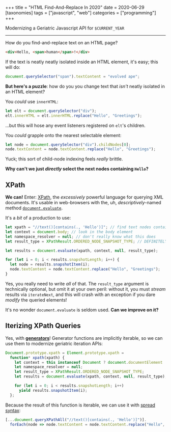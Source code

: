 +++
title = "HTML Find-And-Replace In 2020"
date = 2020-06-29
[taxonomies]
tags = ["javascript", "web"]
categories = ["programming"]
+++

Modernizing a Geriatric Javascript API for `$CURRENT_YEAR`

<!-- more -->
---

How do you find-and-replace text on an HTML page?
```html
<div>Hello, <span>human</span>!</div>
```
If the text is neatly neatly isolated inside an HTML element, it's easy; this will do:
```javascript
document.querySelector("span").textContent = "evolved ape";
```
**But here's a puzzle**: how do you you change text that *isn't* neatly isolated in an HTML element?

You *could* use `innerHTML`:
```javascript
let elt = document.querySelector("div");
elt.innerHTML = elt.innerHTML.replace("Hello", "Greetings");
```
...but this will hose any event listeners registered on `elt`'s children.


You *could* grapple onto the nearest selectable element:
```javascript
let node = document.querySelector("div").childNodes[0];
node.textContent = node.textContent.replace("Hello", "Greetings");
```
Yuck; this sort of child-node indexing feels *really* brittle.

**Why can't we just *directly* select the next nodes containing `Hello`?**

## XPath
**We can!** Enter: [XPath](https://en.wikipedia.org/wiki/XPath), the *excessively* powerful language for querying XML documents. It's usable in web-browsers with the, uh, *descriptively*-named method [`document.evaluate`](https://developer.mozilla.org/en-US/docs/Web/API/Document/evaluate).

It's a *bit* of a production to use:
```javascript
let xpath = "//text()[contains(., 'Hello')]"; // find text nodes containing 'Hello'
let context = document.body; // look in the body element
let namespace_resolver = null; // don't really know what this does
let result_type = XPathResult.ORDERED_NODE_SNAPSHOT_TYPE; // DEFINITELY MAKE SURE YOU USE THIS

let results = document.evaluate(xpath, context, null, result_type);

for (let i = 0; i < results.snapshotLength; i++) {
  let node = results.snapshotItem(i);
  node.textContent = node.textContent.replace("Hello", "Greetings");
}
```
Yes, you really need to write *all* of that. The `result_type` argument is technically optional, but omit it at your own peril: without it, you must *stream* results via `iterateNext`, and this will crash with an exception if you dare *modify* the queried elements!

It's no wonder `document.evaluate` is seldom used. **Can we improve on it?**

## Iterizing XPath Queries
Yes, with [**generators**](https://developer.mozilla.org/en-US/docs/Web/JavaScript/Guide/Iterators_and_Generators)! Generator functions are implicitly iterable, so we can use them to modernize geriatric iteration APIs:

```javascript
Document.prototype.xpath = Element.prototype.xpath =
  function* xpath(xpath) {
    let context = this instanceof Document ? document.documentElement : this;
    let namespace_resolver = null;
    let result_type = XPathResult.ORDERED_NODE_SNAPSHOT_TYPE;
    let results = document.evaluate(xpath, context, null, result_type);

    for (let i = 0; i < results.snapshotLength; i++)
      yield results.snapshotItem(i);
  };
```
Because the result of this function is iterable, we can use it with [spread syntax](https://developer.mozilla.org/en-US/docs/Web/JavaScript/Reference/Operators/Spread_syntax):
```javascript
[...document.queryXPathAll("//text()[contains(., 'Hello')]")].
  forEach(node => node.textContent = node.textContent.replace("Hello", "Greetings"))
```